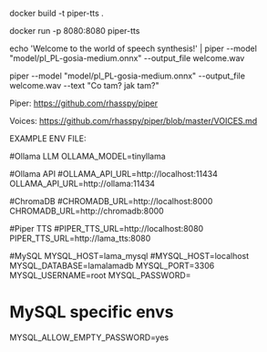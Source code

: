 docker build -t piper-tts .

docker run -p 8080:8080 piper-tts

echo 'Welcome to the world of speech synthesis!' | piper --model "model/pl_PL-gosia-medium.onnx" --output_file welcome.wav

piper --model "model/pl_PL-gosia-medium.onnx" --output_file welcome.wav --text "Co tam? jak tam?"

Piper: https://github.com/rhasspy/piper

Voices: https://github.com/rhasspy/piper/blob/master/VOICES.md


EXAMPLE ENV FILE:


#Ollama LLM
OLLAMA_MODEL=tinyllama

#Ollama API
#OLLAMA_API_URL=http://localhost:11434
OLLAMA_API_URL=http://ollama:11434

#ChromaDB
#CHROMADB_URL=http://localhost:8000
CHROMADB_URL=http://chromadb:8000

#Piper TTS
#PIPER_TTS_URL=http://localhost:8080
PIPER_TTS_URL=http://lama_tts:8080

#MySQL
MYSQL_HOST=lama_mysql
#MYSQL_HOST=localhost
MYSQL_DATABASE=lamalamadb
MYSQL_PORT=3306
MYSQL_USERNAME=root
MYSQL_PASSWORD=

# MySQL specific envs
MYSQL_ALLOW_EMPTY_PASSWORD=yes

